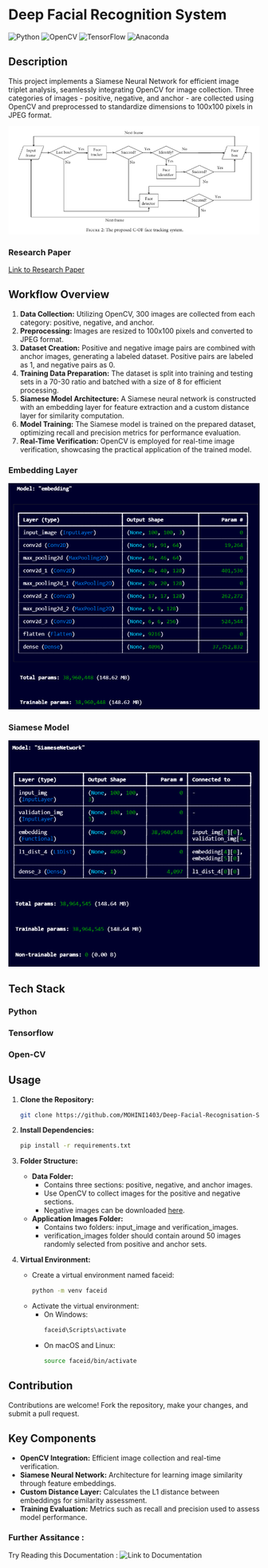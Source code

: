 
# Deep Facial Recognition System
![Python](https://img.shields.io/badge/python-3670A0?style=flat&logo=python&logoColor=ffdd54) ![OpenCV](https://img.shields.io/badge/opencv-%23white.svg?style=flat&logo=opencv&logoColor=white)  ![TensorFlow](https://img.shields.io/badge/TensorFlow-%23FF6F00.svg?style=flat&logo=TensorFlow&logoColor=white) ![Anaconda](https://img.shields.io/badge/Anaconda-%2344A833.svg?style=flat&logo=anaconda&logoColor=white)
## Description
This project implements a Siamese Neural Network for efficient image triplet analysis, seamlessly integrating OpenCV for image collection. Three categories of images - positive, negative, and anchor - are collected using OpenCV and preprocessed to standardize dimensions to 100x100 pixels in JPEG format.

![Flow Chart](https://github.com/MOHINI1403/Deep-Facial-Recognisation-System/blob/main/collection_images/flow-chart-C-of.png)

### Research Paper
[Link to Research Paper](https://github.com/MOHINI1403/Deep-Facial-Recognisation-System/blob/main/Siamese_Neural_Network.pdf)

## Workflow Overview

1. **Data Collection:** Utilizing OpenCV, 300 images are collected from each category: positive, negative, and anchor.
2. **Preprocessing:** Images are resized to 100x100 pixels and converted to JPEG format.
3. **Dataset Creation:** Positive and negative image pairs are combined with anchor images, generating a labeled dataset. Positive pairs are labeled as 1, and negative pairs as 0.
4. **Training Data Preparation:** The dataset is split into training and testing sets in a 70-30 ratio and batched with a size of 8 for efficient processing.
5. **Siamese Model Architecture:** A Siamese neural network is constructed with an embedding layer for feature extraction and a custom distance layer for similarity computation.
6. **Model Training:** The Siamese model is trained on the prepared dataset, optimizing recall and precision metrics for performance evaluation.
7. **Real-Time Verification:** OpenCV is employed for real-time image verification, showcasing the practical application of the trained model.

### Embedding Layer
![Embedding Layer](https://github.com/MOHINI1403/Deep-Facial-Recognisation-System/blob/main/collection_images/embedding_layer.png)

### Siamese Model
![Siamese Model](https://github.com/MOHINI1403/Deep-Facial-Recognisation-System/blob/main/collection_images/siamese_model.png)

## Tech Stack
### Python
### Tensorflow
### Open-CV

## Usage
1. **Clone the Repository:**
   ```bash
   git clone https://github.com/MOHINI1403/Deep-Facial-Recognisation-System.git
   ```

2. **Install Dependencies:**
   ```bash
   pip install -r requirements.txt
   ```

3. **Folder Structure:**
   - **Data Folder:**
     - Contains three sections: positive, negative, and anchor images.
     - Use OpenCV to collect images for the positive and negative sections.
     - Negative images can be downloaded [here](insert_link_to_download_negative_images).
   - **Application Images Folder:**
     - Contains two folders: input_image and verification_images.
     - verification_images folder should contain around 50 images randomly selected from positive and anchor sets.

4. **Virtual Environment:**
   - Create a virtual environment named faceid:
     ```bash
     python -m venv faceid
     ```
   - Activate the virtual environment:
     - On Windows:
       ```bash
       faceid\Scripts\activate
       ```
     - On macOS and Linux:
       ```bash
       source faceid/bin/activate
       ```

## Contribution
Contributions are welcome! Fork the repository, make your changes, and submit a pull request.

## Key Components
- **OpenCV Integration:** Efficient image collection and real-time verification.
- **Siamese Neural Network:** Architecture for learning image similarity through feature embeddings.
- **Custom Distance Layer:** Calculates the L1 distance between embeddings for similarity assessment.
- **Training Evaluation:** Metrics such as recall and precision used to assess model performance.

### Further Assitance :
Try Reading this Documentation :
![Link to Documentation](upnote://x-callback-url/openNotebook?notebookId=b5e86e92-46f3-4b9b-b719-c6a26790a4c8)


